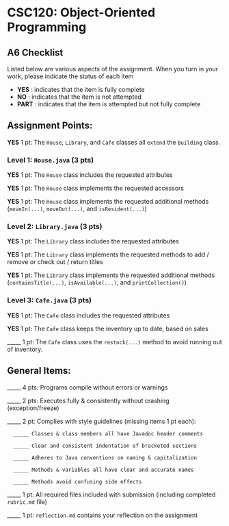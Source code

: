# CSC120: Object-Oriented Programming
## A6 Checklist

Listed below are various aspects of the assignment.  When you turn in your work, please indicate the status of each item

- **YES** : indicates that the item is fully complete
- **NO** : indicates that the item is not attempted
- **PART** : indicates that the item is attempted but not fully complete


## Assignment Points:

**YES** 1 pt: The `House`, `Library`, and `Cafe` classes all `extend` the `Building` class.

### Level 1: `House.java` (3 pts)

**YES** 1 pt: The `House` class includes the requested attributes

**YES** 1 pt: The `House` class implements the requested accessors

**YES** 1 pt: The `House` class implements the requested additional methods (`moveIn(...)`, `moveOut(...)`, and `isResident(...)`)

### Level 2: `Library.java` (3 pts)

**YES** 1 pt: The `Library` class includes the requested attributes

**YES** 1 pt: The `Library` class implements the requested methods to add / remove or check out / return titles

**YES** 1 pt: The `Library` class implements the requested additional methods (`containsTitle(...)`, `isAvailable(...)`, and `printCollection()`)

### Level 3: `Cafe.java` (3 pts)

**YES** 1 pt: The `Cafe` class includes the requested attributes

**YES** 1 pt: The `Cafe` class keeps the inventory up to date, based on sales

_____ 1 pt: The `Cafe` class uses the `restock(...)` method to avoid running out of inventory.



## General Items:

_____ 4 pts: Programs compile without errors or warnings

_____ 2 pts: Executes fully & consistently without crashing (exception/freeze)

_____ 2 pt: Complies with style guidelines (missing items 1 pt each):

      _____ Classes & class members all have Javadoc header comments

      _____ Clear and consistent indentation of bracketed sections

      _____ Adheres to Java conventions on naming & capitalization

      _____ Methods & variables all have clear and accurate names

      _____ Methods avoid confusing side effects

_____ 1 pt: All required files included with submission (including completed `rubric.md` file)

_____ 1 pt: `reflection.md` contains your reflection on the assignment
